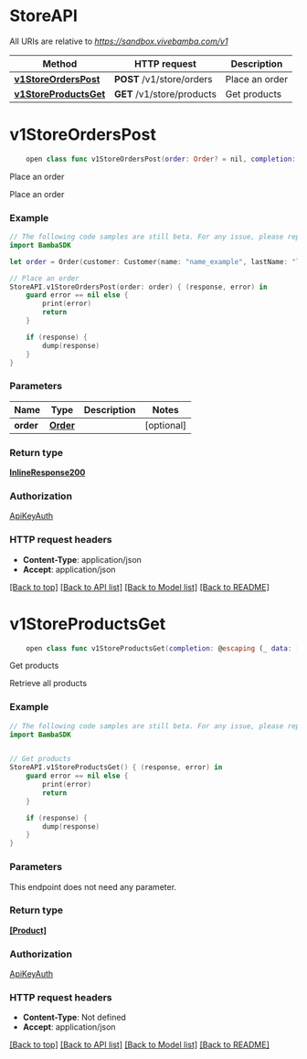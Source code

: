 # StoreAPI

All URIs are relative to *https://sandbox.vivebamba.com/v1*

Method | HTTP request | Description
------------- | ------------- | -------------
[**v1StoreOrdersPost**](StoreAPI.md#v1storeorderspost) | **POST** /v1/store/orders | Place an order
[**v1StoreProductsGet**](StoreAPI.md#v1storeproductsget) | **GET** /v1/store/products | Get products


# **v1StoreOrdersPost**
```swift
    open class func v1StoreOrdersPost(order: Order? = nil, completion: @escaping (_ data: InlineResponse200?, _ error: Error?) -> Void)
```

Place an order

Place an order

### Example 
```swift
// The following code samples are still beta. For any issue, please report via http://github.com/OpenAPITools/openapi-generator/issues/new
import BambaSDK

let order = Order(customer: Customer(name: "name_example", lastName: "lastName_example", secondLastName: "secondLastName_example", cellphone: "cellphone_example", email: "email_example", birthdate: Date(), gender: "gender_example"), paymentParams: paymentParams(mediaTypeKey: "mediaTypeKey_example", mediaTypeValue: "mediaTypeValue_example"), products: [Order_products(sku: "sku_example")], transactionId: "transactionId_example") // Order |  (optional)

// Place an order
StoreAPI.v1StoreOrdersPost(order: order) { (response, error) in
    guard error == nil else {
        print(error)
        return
    }

    if (response) {
        dump(response)
    }
}
```

### Parameters

Name | Type | Description  | Notes
------------- | ------------- | ------------- | -------------
 **order** | [**Order**](Order.md) |  | [optional] 

### Return type

[**InlineResponse200**](InlineResponse200.md)

### Authorization

[ApiKeyAuth](../README.md#ApiKeyAuth)

### HTTP request headers

 - **Content-Type**: application/json
 - **Accept**: application/json

[[Back to top]](#) [[Back to API list]](../README.md#documentation-for-api-endpoints) [[Back to Model list]](../README.md#documentation-for-models) [[Back to README]](../README.md)

# **v1StoreProductsGet**
```swift
    open class func v1StoreProductsGet(completion: @escaping (_ data: [Product]?, _ error: Error?) -> Void)
```

Get products

Retrieve all products

### Example 
```swift
// The following code samples are still beta. For any issue, please report via http://github.com/OpenAPITools/openapi-generator/issues/new
import BambaSDK


// Get products
StoreAPI.v1StoreProductsGet() { (response, error) in
    guard error == nil else {
        print(error)
        return
    }

    if (response) {
        dump(response)
    }
}
```

### Parameters
This endpoint does not need any parameter.

### Return type

[**[Product]**](Product.md)

### Authorization

[ApiKeyAuth](../README.md#ApiKeyAuth)

### HTTP request headers

 - **Content-Type**: Not defined
 - **Accept**: application/json

[[Back to top]](#) [[Back to API list]](../README.md#documentation-for-api-endpoints) [[Back to Model list]](../README.md#documentation-for-models) [[Back to README]](../README.md)

